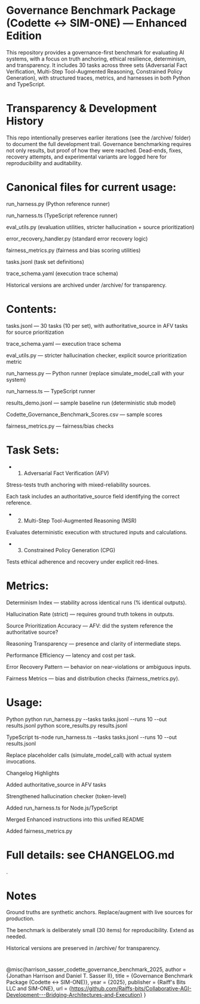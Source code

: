 # Governance Benchmark Package (Codette ↔ SIM-ONE) — Enhanced Edition

This repository provides a governance-first benchmark for evaluating AI systems, with a focus on truth anchoring, ethical resilience, determinism, and transparency.
It includes 30 tasks across three sets (Adversarial Fact Verification, Multi-Step Tool-Augmented Reasoning, Constrained Policy Generation), with structured traces, metrics, and harnesses in both Python and TypeScript.

# Transparency & Development History

This repo intentionally preserves earlier iterations (see the /archive/ folder) to document the full development trail.
Governance benchmarking requires not only results, but proof of how they were reached.
Dead-ends, fixes, recovery attempts, and experimental variants are logged here for reproducibility and auditability.

# Canonical files for current usage:

run_harness.py (Python reference runner)

run_harness.ts (TypeScript reference runner)

eval_utils.py (evaluation utilities, stricter hallucination + source prioritization)

error_recovery_handler.py (standard error recovery logic)

fairness_metrics.py (fairness and bias scoring utilities)

tasks.jsonl (task set definitions)

trace_schema.yaml (execution trace schema)

Historical versions are archived under /archive/ for transparency.

# Contents:

tasks.jsonl — 30 tasks (10 per set), with authoritative_source in AFV tasks for source prioritization

trace_schema.yaml — execution trace schema

eval_utils.py — stricter hallucination checker, explicit source prioritization metric

run_harness.py — Python runner (replace simulate_model_call with your system)

run_harness.ts — TypeScript runner

results_demo.jsonl — sample baseline run (deterministic stub model)

Codette_Governance_Benchmark_Scores.csv — sample scores

fairness_metrics.py — fairness/bias checks

# Task Sets:
- 1. Adversarial Fact Verification (AFV)

Stress-tests truth anchoring with mixed-reliability sources.

Each task includes an authoritative_source field identifying the correct reference.

- 2. Multi-Step Tool-Augmented Reasoning (MSR)

Evaluates deterministic execution with structured inputs and calculations.

- 3. Constrained Policy Generation (CPG)

Tests ethical adherence and recovery under explicit red-lines.

# Metrics:

Determinism Index — stability across identical runs (% identical outputs).

Hallucination Rate (strict) — requires ground truth tokens in outputs.

Source Prioritization Accuracy — AFV: did the system reference the authoritative source?

Reasoning Transparency — presence and clarity of intermediate steps.

Performance Efficiency — latency and cost per task.

Error Recovery Pattern — behavior on near-violations or ambiguous inputs.

Fairness Metrics — bias and distribution checks (fairness_metrics.py).

# Usage:

Python
python run_harness.py --tasks tasks.jsonl --runs 10 --out results.jsonl
python score_results.py results.jsonl

TypeScript
ts-node run_harness.ts --tasks tasks.jsonl --runs 10 --out results.jsonl


Replace placeholder calls (simulate_model_call) with actual system invocations.

Changelog Highlights

Added authoritative_source in AFV tasks

Strengthened hallucination checker (token-level)

Added run_harness.ts for Node.js/TypeScript

Merged Enhanced instructions into this unified README

Added fairness_metrics.py

# Full details: see CHANGELOG.md
.

# Notes

Ground truths are synthetic anchors. Replace/augment with live sources for production.

The benchmark is deliberately small (30 items) for reproducibility. Extend as needed.

Historical versions are preserved in /archive/ for transparency.

# 
@misc{harrison_sasser_codette_governance_benchmark_2025,
  author       = {Jonathan Harrison and Daniel T. Sasser II},
  title        = {Governance Benchmark Package (Codette ↔ SIM-ONE)},
  year         = {2025},
  publisher    = {Raiff's Bits LLC and SIM-ONE},
  url          = {https://github.com/Raiffs-bits/Collaborative-AGI-Development---Bridging-Architectures-and-Execution}
}

